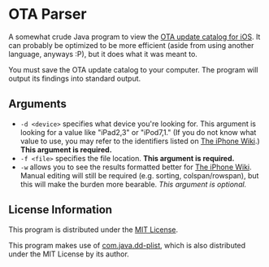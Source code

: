 # OTA Parser
A somewhat crude Java program to view the [OTA update catalog for iOS](http://mesu.apple.com/assets/com_apple_MobileAsset_SoftwareUpdate/com_apple_MobileAsset_SoftwareUpdate.xml). It can probably be optimized to be more efficient (aside from using another language, anyways :P), but it does what it was meant to.

You must save the OTA update catalog to your computer. The program will output its findings into standard output.

## Arguments
* `-d <device>` specifies what device you're looking for. This argument is looking for a value like "iPad2,3" or "iPod7,1." (If you do not know what value to use, you may refer to the identifiers listed on [The iPhone Wiki](https://www.theiphonewiki.com/wiki/Models).) __This argument is required.__
* `-f <file>` specifies the file location. __This argument is required.__
* `-w` allows you to see the results formatted better for [The iPhone Wiki](https://www.theiphonewiki.com/wiki/OTA_Updates). Manual editing will still be required (e.g. sorting, colspan/rowspan), but this will make the burden more bearable. _This argument is optional._

## License Information
This program is distributed under the [MIT License](http://opensource.org/licenses/MIT).

This program makes use of [com.java.dd-plist](https://github.com/3breadt/dd-plist), which is also distributed under the MIT License by its author.
